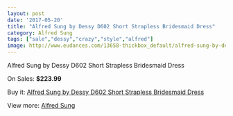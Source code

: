 ```yaml
---
layout: post
date: '2017-05-20'
title: "Alfred Sung by Dessy D602 Short Strapless Bridesmaid Dress"
category: Alfred Sung
tags: ["sale","dessy","crazy","style","alfred"]
image: http://www.eudances.com/13658-thickbox_default/alfred-sung-by-dessy-d602-short-strapless-bridesmaid-dress.jpg
---
```

Alfred Sung by Dessy D602 Short Strapless Bridesmaid Dress

On Sales: **$223.99**
<a href="https://www.eudances.com/en/alfred-sung/4114-alfred-sung-by-dessy-d602-short-strapless-bridesmaid-dress.html"><amp-img layout="responsive" width="600" height="600" src="//www.eudances.com/13658-thickbox_default/alfred-sung-by-dessy-d602-short-strapless-bridesmaid-dress.jpg" alt="Alfred Sung by Dessy D602 Short Strapless Bridesmaid Dress 0" /></a>
<a href="https://www.eudances.com/en/alfred-sung/4114-alfred-sung-by-dessy-d602-short-strapless-bridesmaid-dress.html"><amp-img layout="responsive" width="600" height="600" src="//www.eudances.com/13661-thickbox_default/alfred-sung-by-dessy-d602-short-strapless-bridesmaid-dress.jpg" alt="Alfred Sung by Dessy D602 Short Strapless Bridesmaid Dress 1" /></a>
<a href="https://www.eudances.com/en/alfred-sung/4114-alfred-sung-by-dessy-d602-short-strapless-bridesmaid-dress.html"><amp-img layout="responsive" width="600" height="600" src="//www.eudances.com/13660-thickbox_default/alfred-sung-by-dessy-d602-short-strapless-bridesmaid-dress.jpg" alt="Alfred Sung by Dessy D602 Short Strapless Bridesmaid Dress 2" /></a>
<a href="https://www.eudances.com/en/alfred-sung/4114-alfred-sung-by-dessy-d602-short-strapless-bridesmaid-dress.html"><amp-img layout="responsive" width="600" height="600" src="//www.eudances.com/13659-thickbox_default/alfred-sung-by-dessy-d602-short-strapless-bridesmaid-dress.jpg" alt="Alfred Sung by Dessy D602 Short Strapless Bridesmaid Dress 3" /></a>

Buy it: [Alfred Sung by Dessy D602 Short Strapless Bridesmaid Dress](https://www.eudances.com/en/alfred-sung/4114-alfred-sung-by-dessy-d602-short-strapless-bridesmaid-dress.html "Alfred Sung by Dessy D602 Short Strapless Bridesmaid Dress")

View more: [Alfred Sung](https://www.eudances.com/en/52-alfred-sung "Alfred Sung")